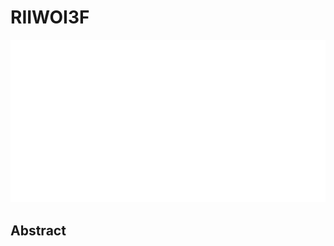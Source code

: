 # RIIWOI3F

<p align="center">
<img src="../../blank.jpg" width="600" title="blank">
</p>

## Abstract


